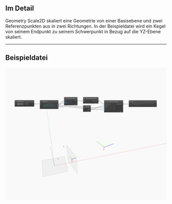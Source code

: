 ## Im Detail
Geometry Scale2D skaliert eine Geometrie von einer Basisebene und zwei Referenzpunkten aus in zwei Richtungen. In der Beispieldatei wird ein Kegel von seinem Endpunkt zu seinem Schwerpunkt in Bezug auf die YZ-Ebene skaliert.
___
## Beispieldatei

![Scale2D](./Autodesk.DesignScript.Geometry.CoordinateSystem.Scale2D_img.jpg)

